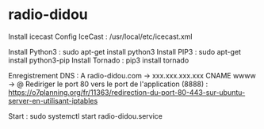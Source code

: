 # radio-didou

Install icecast
Config IceCast : /usr/local/etc/icecast.xml

Install Python3 : sudo apt-get install python3
Install PIP3 : sudo apt-get install python3-pip
Install Tornado : pip3 install tornado

Enregistrement DNS :
A radio-didou.com -> xxx.xxx.xxx.xxx
CNAME wwww -> @
Rediriger le port 80 vers le port de l'application (8888) : https://o7planning.org/fr/11363/redirection-du-port-80-443-sur-ubuntu-server-en-utilisant-iptables

Start : sudo systemctl start radio-didou.service



